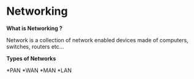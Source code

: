 # Networking

**What is Networking ?**

Network is a collection of network enabled devices made of computers, switches, routers etc...

**Types of Networks**

*PAN
*WAN
*MAN
*LAN

